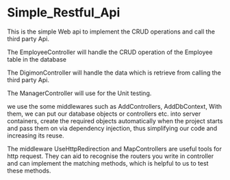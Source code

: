 # Simple_Restful_Api

This is the simple Web api to implement the CRUD operations and call the third party Api.

The EmployeeController will handle the CRUD operation of the Employee table in the database

The DigimonController will handle the data which is retrieve from calling the third party Api.

The ManagerController will use for the Unit testing.



we use the some middlewares such as AddControllers, AddDbContext, With them, we can put our database objects or controllers etc. into server containers, create the required objects automatically when the project starts and pass them on via dependency injection, thus simplifying our code and increasing its reuse.



The middleware UseHttpRedirection and MapControllers are useful tools for http request. They can aid to recognise the routers you write in controller and can implement the matching methods, which is helpful to us to test these methods.
